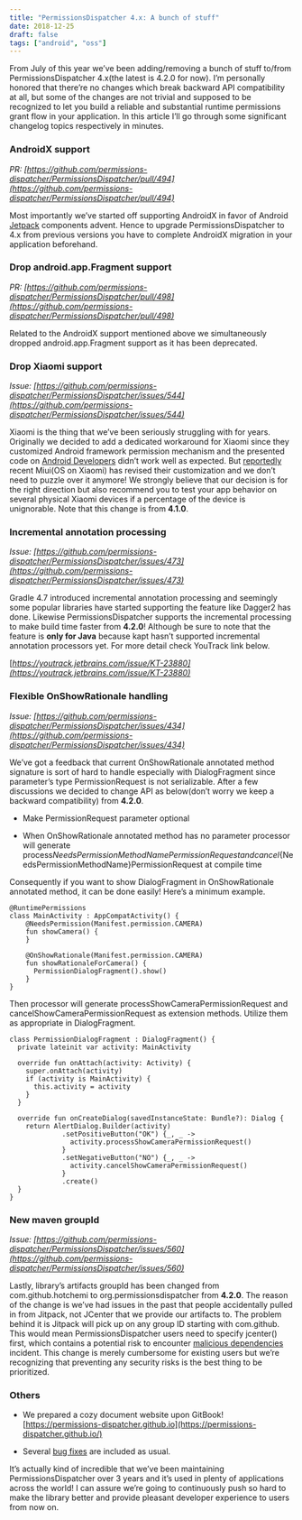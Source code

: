 ```yaml
---
title: "PermissionsDispatcher 4.x: A bunch of stuff"
date: 2018-12-25
draft: false
tags: ["android", "oss"]
---
```


From July of this year we’ve been adding/removing a bunch of stuff to/from PermissionsDispatcher 4.x(the latest is 4.2.0 for now). I’m personally honored that there’re no changes which break backward API compatibility at all, but some of the changes are not trivial and supposed to be recognized to let you build a reliable and substantial runtime permissions grant flow in your application. In this article I’ll go through some significant changelog topics respectively in minutes.

### AndroidX support

*PR: [https://github.com/permissions-dispatcher/PermissionsDispatcher/pull/494](https://github.com/permissions-dispatcher/PermissionsDispatcher/pull/494)*

Most importantly we’ve started off supporting AndroidX in favor of Android [Jetpack](https://developer.android.com/jetpack/) components advent. Hence to upgrade PermissionsDispatcher to 4.x from previous versions you have to complete AndroidX migration in your application beforehand.

### Drop android.app.Fragment support

*PR: [https://github.com/permissions-dispatcher/PermissionsDispatcher/pull/498](https://github.com/permissions-dispatcher/PermissionsDispatcher/pull/498)*

Related to the AndroidX support mentioned above we simultaneously dropped android.app.Fragment support as it has been deprecated.

### Drop Xiaomi support

*Issue: [https://github.com/permissions-dispatcher/PermissionsDispatcher/issues/544](https://github.com/permissions-dispatcher/PermissionsDispatcher/issues/544)*

Xiaomi is the thing that we’ve been seriously struggling with for years. Originally we decided to add a dedicated workaround for Xiaomi since they customized Android framework permission mechanism and the presented code on [Android Developers](https://developer.android.com/training/permissions/requesting) didn’t work well as expected. But [reportedly](https://github.com/permissions-dispatcher/PermissionsDispatcher/issues/533) recent Miui(OS on Xiaomi) has revised their customization and we don’t need to puzzle over it anymore! We strongly believe that our decision is for the right direction but also recommend you to test your app behavior on several physical Xiaomi devices if a percentage of the device is unignorable. Note that this change is from **4.1.0**.

### Incremental annotation processing

*Issue: [https://github.com/permissions-dispatcher/PermissionsDispatcher/issues/473](https://github.com/permissions-dispatcher/PermissionsDispatcher/issues/473)*

Gradle 4.7 introduced incremental annotation processing and seemingly some popular libraries have started supporting the feature like Dagger2 has done. Likewise PermissionsDispatcher supports the incremental processing to make build time faster from **4.2.0**! Although be sure to note that the feature is **only for Java** because kapt hasn’t supported incremental annotation processors yet. For more detail check YouTrack link below.

[*https://youtrack.jetbrains.com/issue/KT-23880](https://youtrack.jetbrains.com/issue/KT-23880)*

### Flexible OnShowRationale handling

*Issue: [https://github.com/permissions-dispatcher/PermissionsDispatcher/issues/434](https://github.com/permissions-dispatcher/PermissionsDispatcher/issues/434)*

We’ve got a feedback that current OnShowRationale annotated method signature is sort of hard to handle especially with DialogFragment since parameter’s type PermissionRequest is not serializable. After a few discussions we decided to change API as below(don’t worry we keep a backward compatibility) from **4.2.0**.

* Make PermissionRequest parameter optional

* When OnShowRationale annotated method has no parameter processor will generate process${NeedsPermissionMethodName}PermissionRequest and cancel${NeedsPermissionMethodName}PermissionRequest at compile time

Consequently if you want to show DialogFragment in OnShowRationale annotated method, it can be done easily! Here’s a minimum example.

    @RuntimePermissions
    class MainActivity : AppCompatActivity() {
        @NeedsPermission(Manifest.permission.CAMERA)
        fun showCamera() {
        }

        @OnShowRationale(Manifest.permission.CAMERA)
        fun showRationaleForCamera() {
          PermissionDialogFragment().show()
        }
    }

Then processor will generate processShowCameraPermissionRequest and cancelShowCameraPermissionRequest as extension methods. Utilize them as appropriate in DialogFragment.

    class PermissionDialogFragment : DialogFragment() {
      private lateinit var activity: MainActivity

      override fun onAttach(activity: Activity) {
        super.onAttach(activity)
        if (activity is MainActivity) {
          this.activity = activity
        }
      }

      override fun onCreateDialog(savedInstanceState: Bundle?): Dialog {
        return AlertDialog.Builder(activity)
                 .setPositiveButton("OK") {_, _ ->
                   activity.processShowCameraPermissionRequest()
                 }
                 .setNegativeButton("NO") {_, _ ->
                   activity.cancelShowCameraPermissionRequest()
                 }
                 .create()
      }
    }

### New maven groupId

*Issue: [https://github.com/permissions-dispatcher/PermissionsDispatcher/issues/560](https://github.com/permissions-dispatcher/PermissionsDispatcher/issues/560)*

Lastly, library’s artifacts groupId has been changed from com.github.hotchemi to org.permissionsdispatcher from **4.2.0**. The reason of the change is we’ve had issues in the past that people accidentally pulled in from Jitpack, not JCenter that we provide our artifacts to. The problem behind it is Jitpack will pick up on any group ID starting with com.github. This would mean PermissionsDispatcher users need to specify jcenter() first, which contains a potential risk to encounter [malicious dependencies](https://blog.autsoft.hu/a-confusing-dependency/) incident. This change is merely cumbersome for existing users but we’re recognizing that preventing any security risks is the best thing to be prioritized.

### Others

* We prepared a cozy document website upon GitBook! [https://permissions-dispatcher.github.io](https://permissions-dispatcher.github.io/)

* Several [bug fixes](https://permissions-dispatcher.github.io/CHANGELOG.html) are included as usual.

It’s actually kind of incredible that we’ve been maintaining PermissionsDispatcher over 3 years and it’s used in plenty of applications across the world! I can assure we’re going to continuously push so hard to make the library better and provide pleasant developer experience to users from now on.
